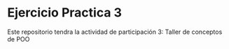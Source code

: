 # Ejercicio Practica 3
Este repositorio tendra la actividad de participación 3: Taller de conceptos de POO